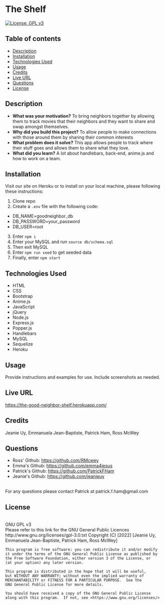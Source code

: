# The Shelf

[![License: GPL v3](https://img.shields.io/badge/License-GPLv3-blue.svg)](https://www.gnu.org/licenses/gpl-3.0)
<br>

## Table of contents
* [Description](#description)
* [Installation](#installation)
* [Technologies Used](#technologies-used)
* [Usage](#usage)
* [Credits](#credits)
* [Live URL](#live-url)
* [Questions](#questions)
* [License](#license)
    

## Description 

- **What was your motivation?** To bring neighbors together by allowing them to track movies that their neighbors and they want to share and swap amongst themselves.
- **Why did you build this project?** To allow people to make connections with those around them by sharing their common interests
- **What problem does it solve?** This app allows people to track where their stuff goes and allows them to share what they love.
- **What did you learn?** A lot about handlebars, back-end, anime.js and how to work on a team.

## Installation
Visit our site on Heroku or to install on your local machine, please following these instructions: 
1. Clone repo
2. Create a `.env` file with the following code: 
* DB_NAME=goodneighbor_db
* DB_PASSWORD=your_password
* DB_USER=root
3. Enter `npm i`
4. Enter your MySQL and run `source db/schema.sql`
5. Then exit MySQL
6. Enter `npm run seed` to get seeded data
7. Finally, enter `npm start`

## Technologies Used 
* HTML
* CSS
* Bootstrap
* Anime.js
* JavaScript
* jQuery
* Node.js
* Express.js
* Popper.js
* Handlebars
* MySQL
* Sequelize
* Heroku



## Usage

Provide instructions and examples for use. Include screenshots as needed.

## Live URL
https://the-good-neighbor-shelf.herokuapp.com/

## Credits
Jeanie Uy, Emmanuela Jean-Baptiste, Patrick Ham, Ross McWey


## Questions
* Ross' Github: https://github.com/RMcwey
* Emma's Github: https://github.com/emma4jesus
* Patrick's Github: https://github.com/PatrickFHam
* Jeanie's Github: https://github.com/jeanieuy
<br>
For any questions please contact Patrick at patrick.f.ham@gmail.com

## License 
<br>
GNU GPL v3
<br>
Please refer to this link for the GNU General Public Licences http://www.gnu.org/licenses/gpl-3.0.txt
    Copyright (C) [2022]  [Jeanie Uy, Emmanuela Jean-Baptiste, Patrick Ham, Ross McWey]

    This program is free software: you can redistribute it and/or modify
    it under the terms of the GNU General Public License as published by
    the Free Software Foundation, either version 3 of the License, or
    (at your option) any later version.

    This program is distributed in the hope that it will be useful,
    but WITHOUT ANY WARRANTY; without even the implied warranty of
    MERCHANTABILITY or FITNESS FOR A PARTICULAR PURPOSE.  See the
    GNU General Public License for more details.

    You should have received a copy of the GNU General Public License
    along with this program.  If not, see <https://www.gnu.org/licenses/>
            
    
